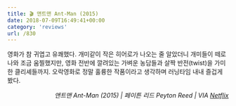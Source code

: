 ```yaml
---
title: 🎬 앤트맨 Ant-Man (2015)
date: 2018-07-09T16:49:41+00:00
category: 'reviews'
url: /830
---
```


영화가 참 귀엽고 유쾌했다. 개미같이 작은 히어로가 나오는 줄 알았더니 개미들이 떼로 나와 조금 움찔했지만, 영화 전반에 깔려있는 가벼운 농담들과 살짝 반전(twist)을 가미한 클리셰들까지. 오락영화로 정말 훌륭한 작품이라고 생각하며 러닝타임 내내 즐겁게 봤다.

<p style="text-align:right">
  <em>앤트맨 Ant-Man (2015) | 페이튼 리드 Peyton Reed</em><em>&nbsp;| VIA <a href="http://netflix.com" target="_blank" rel="noreferrer noopener">Netflix</a></em>
</p>